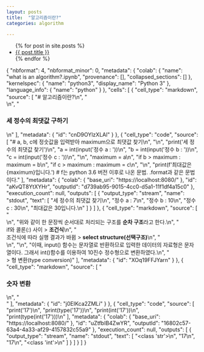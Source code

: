 ```yaml
---
layout: posts
title:  "알고리즘이란?"
categories: algorithm

---
```


<ul>
    {% for post in site.posts %}
<li>
    <a href="{{ post.url }}">{{ post.title }}</a>
</li>
    {% endfor %}
</ul>

{
  "nbformat": 4,
  "nbformat_minor": 0,
  "metadata": {
    "colab": {
      "name": "what is an algorithm?.ipynb",
      "provenance": [],
      "collapsed_sections": []
    },
    "kernelspec": {
      "name": "python3",
      "display_name": "Python 3"
    },
    "language_info": {
      "name": "python"
    }
  },
  "cells": [
    {
      "cell_type": "markdown",
      "source": [
        "# 알고리즘이란?\n",
        "<br>\n",
        "<h3> 세 정수의 최댓값 구하기</h3>\n"
      ],
      "metadata": {
        "id": "cnD9OYlzXLAl"
      }
    },
    {
      "cell_type": "code",
      "source": [
        "# a, b, c에 정숫값을 입력받아 maximum으로 최댓값 찾기\n",
        "\n",
        "print('세 정수의 최댓값 찾기')\n",
        "a = int(input('정수 a : '))\n",
        "b = int(input('정수 b : '))\n",
        "c = int(input('정수 c : '))\n",
        "\n",
        "maximum = a\n",
        "if b > maximum : maximum = b\n",
        "if c > maximum : maximum = c\n",
        "\n",
        "print(f'최대값은 {maximum}입니다.') # f는 python 3.6 버전 이후로 나온 문법. .format과 같은 문법이다."
      ],
      "metadata": {
        "colab": {
          "base_uri": "https://localhost:8080/"
        },
        "id": "aKvQT8YtXYHr",
        "outputId": "d739ab95-9015-4cc0-d5a1-11f1df4a15c0"
      },
      "execution_count": null,
      "outputs": [
        {
          "output_type": "stream",
          "name": "stdout",
          "text": [
            "세 정수의 최댓값 찾기\n",
            "정수 a : 7\n",
            "정수 b : 10\n",
            "정수 c : 30\n",
            "최대값은 30입니다.\n"
          ]
        }
      ]
    },
    {
      "cell_type": "markdown",
      "source": [
        "<br>\n",
        "위와 같이 한 문장씩 순서대로 처리되는 구조를 <strong>순차 구조</strong>라고 한다.\n",
        "<br> if와 콜론(:) 사이 > <strong>조건식</strong>\n",
        "<br> 조건식에 따라 실행 결과가 바뀜 > **select structure(선택구조)**\n",
        "<br>\n",
        "\n",
        "이때, input() 함수는 문자열로 반환하므로 입력한 데이터의 자료형은 문자열이다. 그래서 int()함수를 이용하여 10진수 정수형으로 변환하였다.\n",
        "<br> > 형 변환(type conversion)"
      ],
      "metadata": {
        "id": "XOq19FFJYarn"
      }
    },
    {
      "cell_type": "markdown",
      "source": [
        "<h3> 숫자 변환 </h3>\n",
        "<br>"
      ],
      "metadata": {
        "id": "j0EIKca2ZMLi"
      }
    },
    {
      "cell_type": "code",
      "source": [
        "print('17')\n",
        "print(type('17'))\n",
        "print(int('17'))\n",
        "print(type(int('17')))\n"
      ],
      "metadata": {
        "colab": {
          "base_uri": "https://localhost:8080/"
        },
        "id": "uZtfbIB4ZwYR",
        "outputId": "16802c57-63a4-4a33-af29-4157832c55a9"
      },
      "execution_count": null,
      "outputs": [
        {
          "output_type": "stream",
          "name": "stdout",
          "text": [
            "<class 'str'>\n",
            "17\n",
            "17\n",
            "<class 'int'>\n"
          ]
        }
      ]
    }
  ]
}
